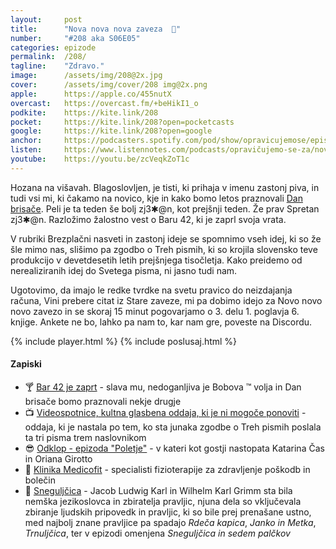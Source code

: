 ```yaml
---	
layout: 	post
title:  	"Nova nova nova zaveza  📖"
number: 	"#208 aka S06E05"
categories:	epizode
permalink:	/208/
tagline: 	"Zdravo."
image:		/assets/img/208@2x.jpg
cover:		/assets/img/cover/208 img@2x.png
apple:		https://apple.co/455nutX
overcast:	https://overcast.fm/+beHikI1_o
podkite:	https://kite.link/208
pocket:		https://kite.link/208?open=pocketcasts
google:		https://kite.link/208?open=google
anchor:		https://podcasters.spotify.com/pod/show/opravicujemose/episodes/Nova-nova-nova-zaveza-e2jrpfo
listen:		https://www.listennotes.com/podcasts/opravičujemo-se-za/nova-nova-nova-zaveza-cOXSNvhmVal/embed/
youtube:	https://youtu.be/zcVeqkZoT1c
---
```


Hozana na višavah. Blagoslovljen, je tisti, ki prihaja v imenu zastonj piva, in tudi vsi mi, ki čakamo na novico, kje in kako bomo letos praznovali [Dan brisače](https://sl.wikipedia.org/wiki/Dan_brisa%C4%8De). Peli je ta teden še bolj zj3✱@n, kot prejšnji teden. Že prav Spretan zj3✱@n. Razložimo žalostno vest o Baru 42, ki je zaprl svoja vrata. 

V rubriki Brezplačni nasveti in zastonj ideje se spomnimo vseh idej, ki so že šle mimo nas, slišimo pa zgodbo o Treh pismih, ki so krojila slovensko teve produkcijo v devetdesetih letih prejšnjega tisočletja. Kako preidemo od nerealiziranih idej do Svetega pisma, ni jasno tudi nam. 

Ugotovimo, da imajo le redke tvrdke na svetu pravico do neizdajanja računa, Vini prebere citat iz Stare zaveze, mi pa dobimo idejo za Novo novo novo zavezo in se skoraj 15 minut pogovarjamo o 3. delu 1. poglavja 6. knjige. Ankete ne bo, lahko pa nam to, kar nam gre, poveste na Discordu. 

{% include player.html %}
{% include poslusaj.html %}

<!--break-->

#### Zapiski

- 🍸 [Bar 42 je zaprt](https://www.facebook.com/p/Bar-42-100057641860067/) - slava mu, nedoganljiva je Bobova ™ volja in Dan brisače bomo praznovali nekje drugje 
- 📺 [Videospotnice, kultna glasbena oddaja, ki je ni mogoče ponoviti](https://www.rtvslo.si/zabava-in-slog/glasba/videospotnice-kultna-glasbena-oddaja-ki-je-ni-mogoce-ponoviti/384967) - oddaja, ki je nastala po tem, ko sta junaka zgodbe o Treh pismih poslala ta tri pisma trem naslovnikom 
- 😎 [Odklop - epizoda "Poletje"](https://youtu.be/lcuOKfNFsoI) - v kateri kot gostji nastopata Katarina Čas in Oriana Girotto
- 🙌 [Klinika Medicofit](https://medicofit.si/) - specialisti fizioterapije za zdravljenje poškodb in bolečin 
- 🤍 [Sneguljčica](https://en.wikipedia.org/wiki/Snow_White) - Jacob Ludwig Karl in Wilhelm Karl Grimm sta bila nemška jezikoslovca in zbiratelja pravljic, njuna dela so vključevala zbiranje ljudskih pripovedk in pravljic, ki so bile prej prenašane ustno, med najbolj znane pravljice pa spadajo *Rdeča kapica*, *Janko in Metka*, *Trnuljčica*, ter v epizodi omenjena *Sneguljčica in sedem palčkov* 